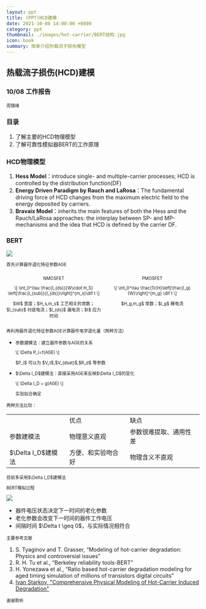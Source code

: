 ```yaml
---
layout: ppt
title: (PPT)HCD建模
date: 2021-10-08 14:00:00 +0800
category: ppt
thumbnail: ./images/hot-carrier/BERT结构.jpg
icon: book
summary: 简单介绍热载流子损伤模型
---
```


<style>
    .twocolumn {
      display: grid;
      grid-template-columns: 1fr 1fr;
      grid-gap: 10px;
      text-align: center;
    }
    p {
      font-size: 80%;
    }
</style>

<div class="reveal">
  <div class="slides">
    <!-- 标题 -->
    <section>
      <h2>热载流子损伤(HCD)建模</h2>
      <h3>10/08 工作报告</h3>
      <p>周镇峰</p>
    </section>
    <section>
      <h3>目录</h3>
      <ol>
        <li>了解主要的HCD物理模型</li>
        <li>了解可靠性模拟器BERT的工作原理</li>
      </ol>
    </section>
    <!-- 物理模型 -->
    <section>
    <h3>HCD物理模型</h3>
    <ol>
        <li><strong>Hess Model</strong>：introduce single- and multiple-carrier processes; HCD is controlled by the distribution function(DF)</li>
        <li><strong>Energy Driven Paradigm by Rauch and LaRosa</strong>：The fundamental driving force of HCD changes from the maximum electric field to the energy deposited by carriers.</li>
        <li><strong>Bravaix Model</strong>：inherits the main features of both the Hess and the Rauch/LaRosa approaches: the interplay between SP- and MP-mechanisms and the idea that HCD is defined by the carrier DF.</li>
    </ol>
    </section>
    <section>
        <section>
          <h3>BERT</h3>
          <img src="../images/hot-carrier/BERT结构.jpg">
        </section>
        <section>
          <p>首先计算器件退化特征参数AGE</p>
          <div class="twocolumn">
            <div>
              <p>NMOSFET</p>
              <p>
                \[
                \int_0^\tau \frac{I_{ds}}{W\cdot H_S} \left[\frac{I_{sub}}{I_{ds}}\right]^{m_s}\dif t
                \]
              </p>
              <p>$W$ 宽度；$H_s,m_s$ 工艺相关的常数；$I_{sub}$ 衬底电流；$I_{ds}$ 漏电流；$t$ 应力时间</p>
            </div>
            <div>
              <p>PMOSFET</p>
              <p>
                \[
                    \int_0^\tau \frac{1}{H}\left[\frac{I_g}{W}\right]^{m_g} \dif t
                \]
              </p>
              <p>$H_g,m_g$ 常数；$I_g$ 栅电流</p>
            </div>
          </div>
        </section>
        <section>
            <p>再利用器件退化特征参数AGE计算器件电学退化量（两种方法）</p>
            <ul>
              <li>
                <p>参数建模法：建立器件参数与AGE的关系</p>
                <p>
                    \[
                    \Delta P_i=f(AGE)
                    \]
                </p>
                <p>$P_i$ 可以为 $V_t$,$V_{dsat}$,$R_d$ 等参数</p>
              </li>
              <li>
                <p>$\Delta I_D$建模法：直接采用AGE来反映$\Delta I_D$的变化</p>
                <p>
                    \[
                        \Delta I_D = g(AGE)
                    \]
                </p>
                <p>实验拟合确定</p>
              </li>
            </ul>
        </section>
        <section>
          <p>两种方法比较：</p>
          <table>
            <tr>
              <td></td>
              <td>优点</td>
              <td>缺点</td>
            </tr>
            <tr>
              <td>参数建模法</td>
              <td>物理意义直观</td>
              <td>参数很难提取、通用性差</td>
            </tr>
            <tr>
              <td>$\Delta I_D$建模法</td>
              <td>方便、和实验吻合好</td>
              <td>物理含义不直观</td>
            </tr>
          </table>
          <p>目前多采用$\Delta I_D$建模法</p>
        </section>
        <section>
          <p>BERT模拟过程</p>
          <img src="../images/hot-carrier/BERT计算AGE参数.jpg">
          <ul>
            <li>器件电压状态决定下一时间的老化参数</li>
            <li>老化参数会改变下一时间的器件工作电压</li>
            <li>间隔时间 $\Delta t \geq 0$，与实际情况相符合</li>
          </ul>
        </section>
    </section>
    <section>
      <p>主要参考文献</p>
      <ol>
        <li>S. Tyaginov and T. Grasser, “Modeling of hot-carrier degradation: Physics and controversial issues”</li>
        <li>R. H. Tu et al., “Berkeley reliability tools-BERT”</li>
        <li>H. Yonezawa et al., “Ratio based hot-carrier degradation modeling for aged timing simulation of millions of transistors digital circuits”</li>
        <li><a href="https://www.iue.tuwien.ac.at/phd/starkov/starkov.html">Ivan Starkov, "Comprehensive Physical Modeling of Hot-Carrier Induced Degradation"</a></li>
      </ol>
    </section>
    <section>
      <p>谢谢聆听</p>
    </section>
  </div>
</div>